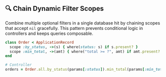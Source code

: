 ## 🔍 Chain Dynamic Filter Scopes
Combine multiple optional filters in a single database hit by chaining scopes that accept `nil` gracefully. This pattern prevents conditional logic in controllers and keeps queries composable.

```ruby
class Order < ApplicationRecord
  scope :by_status, ->(s) { where(status: s) if s.present? }
  scope :min_total, ->(amt) { where("total >= ?", amt) if amt.present? }
end

# Controller
orders = Order.all.by_status(params[:status]).min_total(params[:min_total])
```
